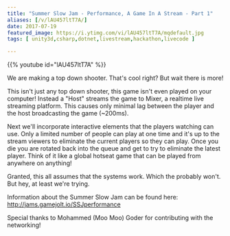 ```yaml
---
title: "Summer Slow Jam - Performance, A Game In A Stream - Part 1"
aliases: [/v/lAU457ltT7A/]
date: 2017-07-19
featured_image: https://i.ytimg.com/vi/lAU457ltT7A/mqdefault.jpg
tags: [ unity3d,csharp,dotnet,livestream,hackathon,livecode ]

---
```


{{% youtube id="lAU457ltT7A" %}}

We are making a top down shooter. That's cool right? But wait there is more!

This isn't just any top down shooter, this game isn't even played on your computer! Instead a "Host" streams the game to Mixer, a realtime live streaming platform. This causes only minimal lag between the player and the host broadcasting the game (~200ms).

Next we'll incorporate interactive elements that the players watching can use. Only a limited number of people can play at one time and it's up to the stream viewers to eliminate the current players so they can play. Once you die you are rotated back into the queue and get to try to eliminate the latest player. Think of it like a global hotseat game that can be played from anywhere on anything!

Granted, this all assumes that the systems work. Which the probably won't. But hey, at least we're trying.

Information about the Summer Slow Jam can be found here: http://jams.gamejolt.io/SSJperformance


Special thanks to Mohammed (Moo Moo) Goder for contributing with the networking!